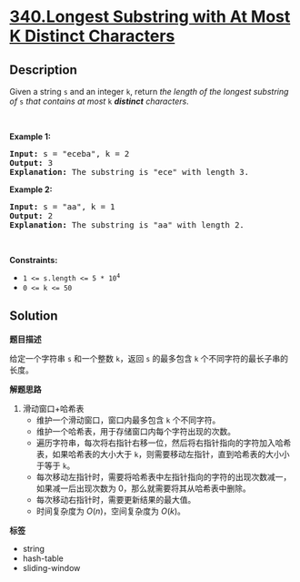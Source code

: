 # [340.Longest Substring with At Most K Distinct Characters](https://leetcode.com/problems/longest-substring-with-at-most-k-distinct-characters/description/)

## Description

<p>Given a string <code>s</code> and an integer <code>k</code>, return <em>the length of the longest </em><span data-keyword="substring-nonempty"><em>substring</em></span><em> of</em> <code>s</code> <em>that contains at most</em> <code>k</code> <em><strong>distinct</strong> characters</em>.</p>

<p>&nbsp;</p>
<p><strong class="example">Example 1:</strong></p>

<pre>
<strong>Input:</strong> s = &quot;eceba&quot;, k = 2
<strong>Output:</strong> 3
<strong>Explanation:</strong> The substring is &quot;ece&quot; with length 3.</pre>

<p><strong class="example">Example 2:</strong></p>

<pre>
<strong>Input:</strong> s = &quot;aa&quot;, k = 1
<strong>Output:</strong> 2
<strong>Explanation:</strong> The substring is &quot;aa&quot; with length 2.
</pre>

<p>&nbsp;</p>
<p><strong>Constraints:</strong></p>

<ul>
  <li><code>1 &lt;= s.length &lt;= 5 * 10<sup>4</sup></code></li>
  <li><code>0 &lt;= k &lt;= 50</code></li>
</ul>

## Solution

**题目描述**

给定一个字符串 `s` 和一个整数 `k`，返回 `s` 的最多包含 `k` 个不同字符的最长子串的长度。

**解题思路**

1. 滑动窗口+哈希表
   - 维护一个滑动窗口，窗口内最多包含 `k` 个不同字符。
   - 维护一个哈希表，用于存储窗口内每个字符出现的次数。
   - 遍历字符串，每次将右指针右移一位，然后将右指针指向的字符加入哈希表，如果哈希表的大小大于 `k`，则需要移动左指针，直到哈希表的大小小于等于 `k`。
   - 每次移动左指针时，需要将哈希表中左指针指向的字符的出现次数减一，如果减一后出现次数为 0，那么就需要将其从哈希表中删除。
   - 每次移动右指针时，需要更新结果的最大值。
   - 时间复杂度为 $O(n)$，空间复杂度为 $O(k)$。

**标签**

- string
- hash-table
- sliding-window

